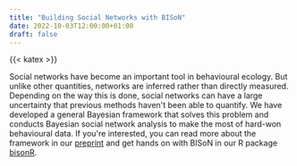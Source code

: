 ```yaml
---
title: "Building Social Networks with BISoN"
date: 2022-10-03T12:00:00+01:00
draft: false
---
```

{{< katex >}}

Social networks have become an important tool in behavioural ecology. But unlike other quantities, networks are inferred rather than directly measured. Depending on the way this is done, social networks can have a large uncertainty that previous methods haven't been able to quantify. We have developed a general Bayesian framework that solves this problem and conducts Bayesian social network analysis to make the most of hard-won behavioural data. If you're interested, you can read more about the framework in our [preprint](https://www.biorxiv.org/content/10.1101/2021.12.20.473541v2) and get hands on with BISoN in our R package [bisonR](https://jhart96.github.io/bisonR/).